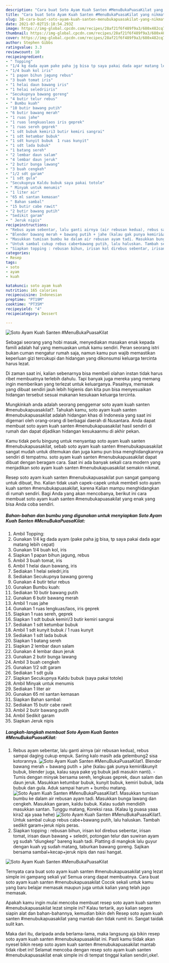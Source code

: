 ```yaml
---
description: "Cara buat Soto Ayam Kuah Santen #MenuBukaPuasaKilat yang nikmat dan Mudah Dibuat"
title: "Cara buat Soto Ayam Kuah Santen #MenuBukaPuasaKilat yang nikmat dan Mudah Dibuat"
slug: 38-cara-buat-soto-ayam-kuah-santen-menubukapuasakilat-yang-nikmat-dan-mudah-dibuat
date: 2021-07-02T15:18:54.293Z
image: https://img-global.cpcdn.com/recipes/28af21f6f489f9a3/680x482cq70/soto-ayam-kuah-santen-menubukapuasakilat-foto-resep-utama.jpg
thumbnail: https://img-global.cpcdn.com/recipes/28af21f6f489f9a3/680x482cq70/soto-ayam-kuah-santen-menubukapuasakilat-foto-resep-utama.jpg
cover: https://img-global.cpcdn.com/recipes/28af21f6f489f9a3/680x482cq70/soto-ayam-kuah-santen-menubukapuasakilat-foto-resep-utama.jpg
author: Stephen Gibbs
ratingvalue: 3.3
reviewcount: 10
recipeingredient:
- " Topping"
- "1/4 kg dada ayam pake paha jg bisa tp saya pakai dada agar matang lebih cepat"
- "1/4 buah kol iris"
- "1 papan bihun jagung rebus"
- "3 buah tomat iris"
- "1 helai daun bawang iris"
- "1 helai seledriiris"
- "Secukupnya bawang goreng"
- "4 butir telur rebus"
- " Bumbu kuah"
- "10 butir bawang putih"
- "6 butir bawang merah"
- "1 ruas jahe"
- "1 ruas lengkuaslaos iris geprek"
- "1 ruas sereh geprek"
- "1 sdt bubuk kemiri3 butir kemiri sangrai"
- "1 sdt ketumbar bubuk"
- "1 sdt kunyit bubuk  1 ruas kunyit"
- "1 sdt lada bubuk"
- "1 batang sereh"
- "2 lembar daun salam"
- "4 lembar daun jeruk"
- "2 butir bunga lawang"
- "3 buah cengkeh"
- "1/2 sdt garam"
- "1 sdt gula"
- "Secukupnya Kaldu bubuk saya pakai totole"
- " Minyak untuk menumis"
- "1 liter air"
- "65 ml santan kemasan"
- " Bahan sambal"
- "15 butir cabe rawit"
- "2 butir bawang putih"
- "Sedikit garam"
- " Jeruk nipis"
recipeinstructions:
- "Rebus ayam sebentar, lalu ganti airnya (air rebusan kedua), rebus sampai daging cukup empuk. Saring kalo masih ada gelembung2 sisa kotorannya."
- "Blender bawang merah + bawang putih + jahe (kalau gak punya kemiri&amp;kunyit bubuk, blender juga, kalau saya pake yg bubuk jadi masukin nanti). Tumis dengan minyak bersama sereh, lengkuas geprek, daun salam dan daun jeruk. Masukkan ketumbar bubuk, kunyit bubuk, kemiri bubuk, lada bubuk dan gula. Aduk sampai harum + bumbu matang."
- "Masukkan tumisan bumbu ke dalam air rebusan ayam tadi. Masukkan bunga lawang dan cengkeh. Masukkan garam, kaldu bubuk. Kalau sudah mendidih masukkan santan. Tunggu matang, Koreksi rasa. (Kalau lg puasa yaaa kira2 aja yaaa hehe)"
- "Untuk sambal cukup rebus cabe+bawang putih, lalu haluskan. Tambah sedikit garam+jeruk nipis peras."
- "Siapkan topping : rebusan bihun, irisan kol direbus sebentar, irisan tomat, irisan daun bawang + seledri, potongan telur dan suwiran ayam yg sudah “diungkep” bareng kuah tadi. Platting di mangkok lalu guyur dengan kuah yg sudah matang, taburkan bawang goreng. Sajikan bersama sambal+kecap+jeruk nipis dan nasi hangat."
categories:
- Resep
tags:
- soto
- ayam
- kuah

katakunci: soto ayam kuah 
nutrition: 165 calories
recipecuisine: Indonesian
preptime: "PT19M"
cooktime: "PT35M"
recipeyield: "4"
recipecategory: Dessert

---
```



![Soto Ayam Kuah Santen #MenuBukaPuasaKilat](https://img-global.cpcdn.com/recipes/28af21f6f489f9a3/680x482cq70/soto-ayam-kuah-santen-menubukapuasakilat-foto-resep-utama.jpg)

Sebagai seorang yang hobi masak, menyediakan masakan enak kepada famili adalah hal yang memuaskan untuk kamu sendiri. Peran seorang istri bukan cuman mengatur rumah saja, namun kamu pun wajib memastikan keperluan gizi tercukupi dan hidangan yang dikonsumsi keluarga tercinta harus lezat.

Di zaman  saat ini, kalian sebenarnya bisa membeli olahan instan tidak harus ribet membuatnya terlebih dahulu. Tapi banyak juga mereka yang memang ingin memberikan yang terlezat untuk keluarganya. Pasalnya, memasak yang dibuat sendiri jauh lebih higienis dan kita pun bisa menyesuaikan hidangan tersebut sesuai makanan kesukaan keluarga tercinta. 



Mungkinkah anda adalah seorang penggemar soto ayam kuah santen #menubukapuasakilat?. Tahukah kamu, soto ayam kuah santen #menubukapuasakilat adalah hidangan khas di Indonesia yang saat ini digemari oleh orang-orang di berbagai daerah di Nusantara. Anda dapat membuat soto ayam kuah santen #menubukapuasakilat hasil sendiri di rumah dan dapat dijadikan hidangan kesukaanmu di akhir pekan.

Kamu tidak perlu bingung untuk menyantap soto ayam kuah santen #menubukapuasakilat, sebab soto ayam kuah santen #menubukapuasakilat sangat mudah untuk ditemukan dan juga kamu pun bisa menghidangkannya sendiri di tempatmu. soto ayam kuah santen #menubukapuasakilat dapat dibuat dengan beragam cara. Saat ini ada banyak sekali cara modern yang menjadikan soto ayam kuah santen #menubukapuasakilat semakin nikmat.

Resep soto ayam kuah santen #menubukapuasakilat pun sangat gampang untuk dibuat, lho. Kalian tidak usah capek-capek untuk membeli soto ayam kuah santen #menubukapuasakilat, karena Kalian mampu menghidangkan di rumah sendiri. Bagi Anda yang akan mencobanya, berikut ini cara membuat soto ayam kuah santen #menubukapuasakilat yang enak yang bisa Anda coba sendiri.

<!--inarticleads1-->

##### Bahan-bahan dan bumbu yang digunakan untuk menyiapkan Soto Ayam Kuah Santen #MenuBukaPuasaKilat:

1. Ambil  Topping:
1. Gunakan 1/4 kg dada ayam (pake paha jg bisa, tp saya pakai dada agar matang lebih cepat)
1. Gunakan 1/4 buah kol, iris
1. Siapkan 1 papan bihun jagung, rebus
1. Ambil 3 buah tomat, iris
1. Ambil 1 helai daun bawang, iris
1. Sediakan 1 helai seledri,iris
1. Sediakan Secukupnya bawang goreng
1. Gunakan 4 butir telur rebus
1. Gunakan  Bumbu kuah:
1. Sediakan 10 butir bawang putih
1. Gunakan 6 butir bawang merah
1. Ambil 1 ruas jahe
1. Gunakan 1 ruas lengkuas/laos, iris geprek
1. Siapkan 1 ruas sereh, geprek
1. Siapkan 1 sdt bubuk kemiri/3 butir kemiri sangrai
1. Sediakan 1 sdt ketumbar bubuk
1. Ambil 1 sdt kunyit bubuk / 1 ruas kunyit
1. Sediakan 1 sdt lada bubuk
1. Siapkan 1 batang sereh
1. Siapkan 2 lembar daun salam
1. Gunakan 4 lembar daun jeruk
1. Gunakan 2 butir bunga lawang
1. Ambil 3 buah cengkeh
1. Gunakan 1/2 sdt garam
1. Sediakan 1 sdt gula
1. Siapkan Secukupnya Kaldu bubuk (saya pakai totole)
1. Ambil  Minyak untuk menumis
1. Sediakan 1 liter air
1. Gunakan 65 ml santan kemasan
1. Siapkan  Bahan sambal:
1. Sediakan 15 butir cabe rawit
1. Ambil 2 butir bawang putih
1. Ambil Sedikit garam
1. Siapkan  Jeruk nipis




<!--inarticleads2-->

##### Langkah-langkah membuat Soto Ayam Kuah Santen #MenuBukaPuasaKilat:

1. Rebus ayam sebentar, lalu ganti airnya (air rebusan kedua), rebus sampai daging cukup empuk. Saring kalo masih ada gelembung2 sisa kotorannya.
<img src="//assets-global.cpcdn.com/assets/icons/button_play-2c75c40dde080a61004c1f40b05d8f140eaff45d7e9e6481dc71c63d2e7c4909.png" alt="Soto Ayam Kuah Santen #MenuBukaPuasaKilat">1. Blender bawang merah + bawang putih + jahe (kalau gak punya kemiri&amp;kunyit bubuk, blender juga, kalau saya pake yg bubuk jadi masukin nanti). - Tumis dengan minyak bersama sereh, lengkuas geprek, daun salam dan daun jeruk. Masukkan ketumbar bubuk, kunyit bubuk, kemiri bubuk, lada bubuk dan gula. Aduk sampai harum + bumbu matang.
<img src="//assets-global.cpcdn.com/assets/icons/button_play-2c75c40dde080a61004c1f40b05d8f140eaff45d7e9e6481dc71c63d2e7c4909.png" alt="Soto Ayam Kuah Santen #MenuBukaPuasaKilat">1. Masukkan tumisan bumbu ke dalam air rebusan ayam tadi. Masukkan bunga lawang dan cengkeh. Masukkan garam, kaldu bubuk. Kalau sudah mendidih masukkan santan. Tunggu matang, Koreksi rasa. (Kalau lg puasa yaaa kira2 aja yaaa hehe)
<img src="//assets-global.cpcdn.com/assets/icons/button_play-2c75c40dde080a61004c1f40b05d8f140eaff45d7e9e6481dc71c63d2e7c4909.png" alt="Soto Ayam Kuah Santen #MenuBukaPuasaKilat">1. Untuk sambal cukup rebus cabe+bawang putih, lalu haluskan. Tambah sedikit garam+jeruk nipis peras.
1. Siapkan topping : rebusan bihun, irisan kol direbus sebentar, irisan tomat, irisan daun bawang + seledri, potongan telur dan suwiran ayam yg sudah “diungkep” bareng kuah tadi. Platting di mangkok lalu guyur dengan kuah yg sudah matang, taburkan bawang goreng. Sajikan bersama sambal+kecap+jeruk nipis dan nasi hangat.
<img src="//assets-global.cpcdn.com/assets/icons/button_play-2c75c40dde080a61004c1f40b05d8f140eaff45d7e9e6481dc71c63d2e7c4909.png" alt="Soto Ayam Kuah Santen #MenuBukaPuasaKilat">



Ternyata cara buat soto ayam kuah santen #menubukapuasakilat yang lezat simple ini gampang sekali ya! Semua orang dapat membuatnya. Cara buat soto ayam kuah santen #menubukapuasakilat Cocok sekali untuk kamu yang baru belajar memasak maupun juga untuk kalian yang telah jago memasak.

Apakah kamu ingin mulai mencoba membuat resep soto ayam kuah santen #menubukapuasakilat lezat simple ini? Kalau tertarik, ayo kalian segera siapin alat dan bahan-bahannya, kemudian bikin deh Resep soto ayam kuah santen #menubukapuasakilat yang mantab dan tidak rumit ini. Sangat taidak sulit kan. 

Maka dari itu, daripada anda berlama-lama, maka langsung aja bikin resep soto ayam kuah santen #menubukapuasakilat ini. Pasti kamu tiidak akan nyesel bikin resep soto ayam kuah santen #menubukapuasakilat mantab tidak ribet ini! Selamat mencoba dengan resep soto ayam kuah santen #menubukapuasakilat enak simple ini di tempat tinggal kalian sendiri,oke!.

